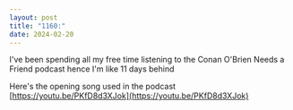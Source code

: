 ```yaml
---
layout: post
title: "1160:"
date: 2024-02-20
---
```


I've been spending all my free time listening to the Conan O'Brien Needs a Friend podcast hence I'm like 11 days behind

Here's the opening song used in the podcast  
[https://youtu.be/PKfD8d3XJok](https://youtu.be/PKfD8d3XJok)
